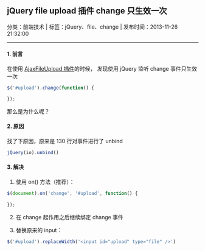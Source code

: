 ## jQuery file upload 插件 change 只生效一次

分类：前端技术 | 标签：jQuery、file、change | 发布时间：2013-11-26 21:32:00

___

#### 1. 前言

在使用 [AjaxFileUpload 插件](http://www.phpletter.com/Demo/AjaxFileUpload-Demo/)的时候，
发现使用 jQuery 监听 change 事件只生效一次
```javascript
$('#upload').change(function() {

});
```
那么是为什么呢？

#### 2. 原因

找了下原因，原来是 130 行对事件进行了 unbind
```javascript
jQuery(io).unbind()
```

#### 3. 解决

1) 使用 on() 方法（推荐）：

```javascript
$(document).on('change', '#upload', function() {
	
});
```

2) 在 change 起作用之后继续绑定 change 事件

3) 替换原来的 input：

```javascript
$('#upload').replaceWidth('<input id="upload" type="file" />')
```